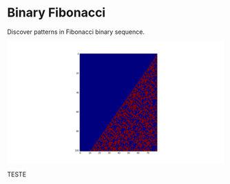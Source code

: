 # Binary Fibonacci

Discover patterns in Fibonacci binary sequence.

![Example](https://raw.githubusercontent.com/Dbastos1710/binary_fibonacci/master/docs/example.png)

TESTE
